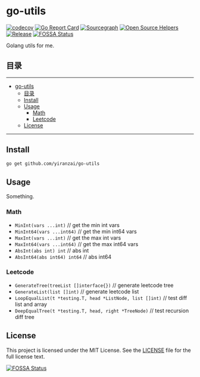 # go-utils

[![codecov](https://codecov.io/gh/yiranzai/go-utils/branch/main/graph/badge.svg)](https://codecov.io/gh/yiranzai/go-utils)
[![Go Report Card](https://goreportcard.com/badge/github.com/yiranzai/go-utils)](https://goreportcard.com/report/github.com/yiranzai/go-utils)
[![Sourcegraph](https://sourcegraph.com/github.com/yiranzai/go-utils/-/badge.svg)](https://sourcegraph.com/github.com/yiranzai/go-utils?badge)
[![Open Source Helpers](https://www.codetriage.com/yiranzai/go-utils/badges/users.svg)](https://www.codetriage.com/yiranzai/go-utils)
[![Release](https://img.shields.io/github/release/yiranzai/go-utils.svg?style=flat-square)](https://github.com/yiranzai/go-utils/releases)
[![FOSSA Status](https://app.fossa.com/api/projects/git%2Bgithub.com%2Fyiranzai%2Fgo-utils.svg?type=shield)](https://app.fossa.com/projects/git%2Bgithub.com%2Fyiranzai%2Fgo-utils?ref=badge_shield)

Golang utils for me.

## 目录

---

<!--ts-->
   * [go-utils](#go-utils)
      * [目录](#目录)
      * [Install](#install)
      * [Usage](#usage)
         * [Math](#math)
         * [Leetcode](#leetcode)
      * [License](#license)

<!-- Added by: runner, at: Sat Mar 27 11:22:45 UTC 2021 -->

<!--te-->

---

## Install

```sh
go get github.com/yiranzai/go-utils
```

## Usage

Something.

### Math

- `MinInt(vars ...int)` // get the min int vars
- `MinInt64(vars ...int64)` // get the min int64 vars
- `MaxInt(vars ...int)` // get the max int vars
- `MaxInt64(vars ...int64)` // get the max int64 vars
- `AbsInt(abs int) int` // abs int
- `AbsInt64(abs int64) int64` // abs int64

### Leetcode

- `GenerateTree(treeList []interface{})` // generate leetcode tree
- `GenerateList(list []int)` // generate leetcode list
- `LoopEqualList(t *testing.T, head *ListNode, list []int)` // test diff list and array
- `DeepEqualTree(t *testing.T, head, right *TreeNode)` // test recursion diff tree

## License

This project is licensed under the MIT License. See the [LICENSE](./LICENSE) file for the full license text.

[![FOSSA Status](https://app.fossa.com/api/projects/git%2Bgithub.com%2Fyiranzai%2Fgo-utils.svg?type=large)](https://app.fossa.com/projects/git%2Bgithub.com%2Fyiranzai%2Fgo-utils?ref=badge_large)
